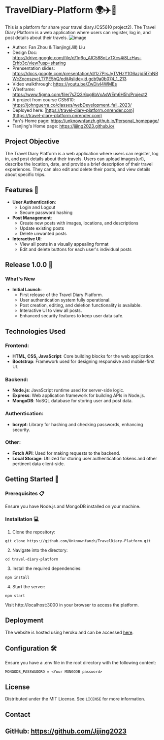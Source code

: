 # TravelDiary-Platform 🌍✈️📖
This is a platform for share your travel diary.(CS5610 project2).
The Travel Diary Platform is a web application where users can register, log in, and post details about their travels. 
![image](https://unknownfanzh.github.io/TravelDiary-Platform/public/images/screenshot.gif)
- Author: Fan Zhou & Tianjing(Jill) Liu
- Design Doc: https://drive.google.com/file/d/1q6o_AIC588qLvTXcs4i8LzHas-Erhb3c/view?usp=sharing
- Prensentation slides: https://docs.google.com/presentation/d/1z7PrsJyTVHzY1G6azjd5I7nNBWcZocoszvcLT7PE5hQ/edit#slide=id.gcb9a0b074_1_213
- Video walkthrough: https://youtu.be/ZwDivI4WMEs
- Wireframe: https://www.figma.com/file/7sZQ3r6xg8bVxAsWEm6H5h/Project2
- A project from course CS5610: https://johnguerra.co/classes/webDevelopment_fall_2023/
- Deployed here: [https://travel-diary-platform.onrender.com](https://travel-diary-platform.onrender.com)
- Fan's Home page: https://unknownfanzh.github.io/Personal_homepage/
- Tianjing's Home page: https://jjjing2023.github.io/

## Project Objective
The Travel Diary Platform is a web application where users can register, log in, and post details about their travels. Users can upload images(url), describe the location, date, and provide a brief description of their travel experiences. They can also edit and delete their posts, and view details about specific trips.


## Features 🌟
- **User Authentication**:
    - Login and Logout
    - Secure password hashing
- **Post Management**: 
    - Create new posts with images, locations, and descriptions
    - Update existing posts
    - Delete unwanted posts
- **Interactive UI**:
    - View all posts in a visually appealing format
    - Edit and delete buttons for each user's individual posts

## Release 1.0.0 🚀
### What's New
- **Initial Launch**:
    - First release of the Travel Diary Platform.
    - User authentication system fully operational.
    - Post creation, editing, and deletion functionality is available.
    - Interactive UI to view all posts.
    - Enhanced security features to keep user data safe.

## Technologies Used
### Frontend:
- **HTML, CSS, JavaScript**: Core building blocks for the web application.
- **Bootstrap**: Framework used for designing responsive and mobile-first UI.
### Backend:
- **Node.js**: JavaScript runtime used for server-side logic.
- **Express**: Web application framework for building APIs in Node.js.
- **MongoDB**: NoSQL database for storing user and post data.

### Authentication:
- **bcrypt**: Library for hashing and checking passwords, enhancing security.

### Other:
- **Fetch API**: Used for making requests to the backend.
- **Local Storage**: Utilized for storing user authentication tokens and other pertinent data client-side.

## Getting Started 🚀
### Prerequisites 📋
Ensure you have Node.js and MongoDB installed on your machine.

### Installation 💻
1. Clone the repository:
```
git clone https://github.com/Unknownfanzh/TravelDiary-Platform.git
```
2. Navigate into the directory:
```
cd travel-diary-platform
```
3. Install the required dependencies:
```
npm install
```
4. Start the server:
```
npm start
```
Visit http://localhost:3000 in your browser to access the platform.

## Deployment
The website is hosted using heroku and can be accessed [here]().

## Configuration 🛠️

Ensure you have a .env file in the root directory with the following content:
```
MONGODB_PASSWAOORD = <Your MONGODB password>
```

## License
Distributed under the MIT License. See `LICENSE` for more information.

## Contact
GitHub: https://github.com/Jjjing2023
-
